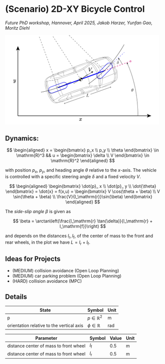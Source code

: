 # (Scenario) 2D-XY Bicycle Control
*Future PhD workshop, Hannover, April 2025, Jakob Harzer, Yunfan Gao, Moritz Diehl*

<img src="_misc/BicycleXYfigure.png" width="500"/>

## Dynamics:

$$
\begin{aligned}
x = \begin{bmatrix}
p_x \\
p_y \\
\theta
\end{bmatrix} \in \mathrm{R}^3 && u = \begin{bmatrix}
\delta \\
V
\end{bmatrix} \in \mathrm{R}^2
\end{aligned}
$$

with position $p_x$, $p_y$, and heading angle $\theta$ relative to the $x$-axis. The vehicle is controlled with a specific steering angle $\delta$ and a fixed velocity $V$.

$$
\begin{aligned}
\begin{bmatrix}
\dot{p}_ x \\
\dot{p}_ y \\
\dot{\theta}
\end{bmatrix} = \dot{x} = f(x,u) =  \begin{bmatrix}
V \cos(\theta + \beta) \\
V \sin(\theta + \beta) \\
\frac{V}{l_\mathrm{r}}\sin(\beta)
\end{bmatrix}
\end{aligned}
$$

The *side-slip angle* $\beta$ is given as

$$
\beta = \arctan\left(\frac{l_\mathrm{r} \tan(\delta)}{l_\mathrm{r} + l_\mathrm{f}}\right)
$$

and depends on the distances $l_\mathrm{r},l_\mathrm{f}$, of the center of mass to the front and rear wheels, in the plot we have $L = l_\mathrm{r} + l_\mathrm{f}$.

## Ideas for Projects
- (MEDIUM) collision avoidance (Open Loop Planning)
- (MEDIUM) car parking problem (Open Loop Planning)
- (HARD) collision avoidance (MPC)


## Details

| State                                     | Symbol               | Unit  |
| ----------------------------------------- | -------------------- | ----- |
| p                                         | $p \in \mathbb{R}^2$ | $\mathrm{m}$      |
| orientation relative to the vertical axis | $\phi \in \mathbb{R}$               | $\mathrm{rad}$    |

| Parameter                              | Symbol         | Value | Unit          |
| -------------------------------------- | -------------- | ----- | ------------- |
| distance center of mass to front wheel | $l_\mathrm{f}$ | 0.5   | $\mathrm{m}$              |
| distance center of mass to front wheel | $l_\mathrm{r}$ | 0.5   | $\mathrm{m}$ |
